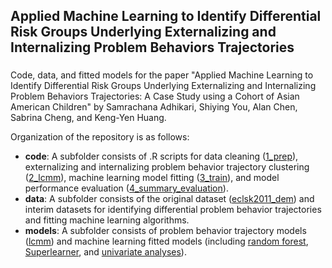 ## Applied Machine Learning to Identify Differential Risk Groups Underlying Externalizing and Internalizing Problem Behaviors Trajectories
###

Code, data, and fitted models for the paper "Applied Machine Learning to Identify Differential Risk Groups Underlying Externalizing and Internalizing Problem Behaviors Trajectories: A Case Study using a Cohort of Asian American Children" by Samrachana Adhikari, Shiying You, Alan Chen, Sabrina Cheng, and Keng-Yen Huang.


Organization of the repository is as follows:


- **code**: A subfolder consists of .R scripts for data cleaning ([1_prep](https://github.com/shiying88/AAChildMentalHealth/tree/master/code/1_prep)), externalizing and internalizing problem behavior trajectory clustering ([2_lcmm](https://github.com/shiying88/AAChildMentalHealth/tree/master/code/2_lcmm)), machine learning model fitting ([3_train](https://github.com/shiying88/AAChildMentalHealth/tree/master/code/3_train)), and model performance evaluation ([4_summary_evaluation](https://github.com/shiying88/AAChildMentalHealth/tree/master/code/4_summary_evaluation)). 
- **data**: A subfolder consists of the original dataset ([eclsk2011_dem](https://github.com/shiying88/AAChildMentalHealth/blob/master/data/eclsk2011_dem.rds)) and interim datasets for identifying differential problem behavior trajectories and fitting machine learning algorithms.
- **models**: A subfolder consists of problem behavior trajectory models ([lcmm](https://github.com/shiying88/AAChildMentalHealth/tree/master/models/lcmm)) and machine learning fitted models (including [random forest](https://github.com/shiying88/AAChildMentalHealth/tree/master/models/rf), [Superlearner](https://github.com/shiying88/AAChildMentalHealth/tree/master/models/superlearner), and [univariate analyses](https://github.com/shiying88/AAChildMentalHealth/tree/master/models/univariate)).
